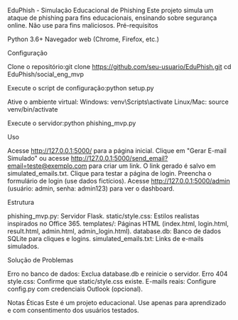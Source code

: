 EduPhish - Simulação Educacional de Phishing
Este projeto simula um ataque de phishing para fins educacionais, ensinando sobre segurança online. Não use para fins maliciosos.
Pré-requisitos

Python 3.6+
Navegador web (Chrome, Firefox, etc.)

Configuração

Clone o repositório:git clone https://github.com/seu-usuario/EduPhish.git
cd EduPhish/social_eng_mvp


Execute o script de configuração:python setup.py


Ative o ambiente virtual:
Windows: venv\Scripts\activate
Linux/Mac: source venv/bin/activate


Execute o servidor:python phishing_mvp.py



Uso

Acesse http://127.0.0.1:5000/ para a página inicial.
Clique em "Gerar E-mail Simulado" ou acesse http://127.0.0.1:5000/send_email?email=teste@exemplo.com para criar um link.
O link gerado é salvo em simulated_emails.txt. Clique para testar a página de login.
Preencha o formulário de login (use dados fictícios).
Acesse http://127.0.0.1:5000/admin (usuário: admin, senha: admin123) para ver o dashboard.

Estrutura

phishing_mvp.py: Servidor Flask.
static/style.css: Estilos realistas inspirados no Office 365.
templates/: Páginas HTML (index.html, login.html, result.html, admin.html, admin_login.html).
database.db: Banco de dados SQLite para cliques e logins.
simulated_emails.txt: Links de e-mails simulados.

Solução de Problemas

Erro no banco de dados: Exclua database.db e reinicie o servidor.
Erro 404 style.css: Confirme que static/style.css existe.
E-mails reais: Configure config.py com credenciais Outlook (opcional).

Notas Éticas
Este é um projeto educacional. Use apenas para aprendizado e com consentimento dos usuários testados.
